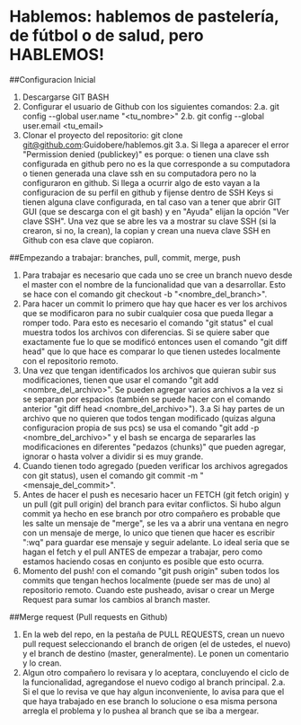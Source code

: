 # Hablemos: hablemos de pastelería, de fútbol o de salud, pero HABLEMOS!

##Configuracion Inicial
1. Descargarse GIT BASH
2. Configurar el usuario de Github con los siguientes comandos:
	2.a. git config --global user.name "<tu_nombre>"
	2.b. git config --global user.email <tu_email>
3. Clonar el proyecto del repositorio: git clone git@github.com:Guidobere/hablemos.git
	3.a. Si llega a aparecer el error "Permission denied (publickey)" es porque: o tienen una clave ssh configurada en github pero no es la que corresponde 
		a su computadora o tienen generada una clave ssh en su computadora pero no la configuraron en github. Si llega a ocurrir algo de esto vayan a la
		configuracion de su perfil en github y fijense dentro de SSH Keys si tienen alguna clave configurada, en tal caso van a tener que abrir GIT GUI (que se
		descarga con el git bash) y en "Ayuda" elijan la opción "Ver clave SSH". Una vez que se abre les va a mostrar su clave SSH (si la crearon, si no, la crean),
		la copian y crean una nueva clave SSH en Github con esa clave que copiaron.

##Empezando a trabajar: branches, pull, commit, merge, push
1. Para trabajar es necesario que cada uno se cree un branch nuevo desde el master con el nombre de la funcionalidad que van a desarrollar. Esto se hace
	con el comando git checkout -b "<nombre_del_branch>".
2. Para hacer un commit lo primero que hay que hacer es ver los archivos que se modificaron para no subir cualquier cosa que pueda llegar a romper todo.
	Para esto es necesario el comando "git status" el cual muestra todos los archivos con diferencias. Si se quiere saber que exactamente fue lo que se modificó
	entonces usen el comando "git diff head" que lo que hace es comparar lo que tienen ustedes localmente con el repositorio remoto.
3. Una vez que tengan identificados los archivos que quieran subir sus modificaciones, tienen que usar el comando "git add <nombre_del_archivo>". Se pueden
	agregar varios archivos a la vez si se separan por espacios (también se puede hacer con el comando anterior "git diff head <nombre_del_archivo>").
	3.a Si hay partes de un archivo que no quieren que todos tengan modificado (quizas alguna configuracion propia de sus pcs) se usa el comando
		"git add -p <nombre_del_archivo>" y el bash se encarga de separarles las modificaciones en diferentes "pedazos (chunks)" que pueden agregar,
		ignorar o hasta volver a dividir si es muy grande.
4. Cuando tienen todo agregado (pueden verificar los archivos agregados con git status), usen el comando git commit -m "<mensaje_del_commit>".
5. Antes de hacer el push es necesario hacer un FETCH (git fetch origin) y un pull (git pull origin) del branch para evitar conflictos. Si hubo algun
	commit ya hecho en ese branch por otro compañero es probable que les salte un mensaje de "merge", se les va a abrir una ventana en negro con un mensaje
	de merge, lo unico que tienen que hacer es escribir ":wq" para guardar ese mensaje y seguir adelante. Lo ideal seria que se hagan el fetch y el pull
	ANTES de empezar a trabajar, pero como estamos haciendo cosas en conjunto es posible que esto ocurra.
6. Momento del push! con el comando "git push origin" suben todos los commits que tengan hechos localmente (puede ser mas de uno) al repositorio remoto.
	Cuando este pusheado, avisar o crear un Merge Request para sumar los cambios al branch master.

##Merge request (Pull requests en Github)
1. En la web del repo, en la pestaña de PULL REQUESTS, crean un nuevo pull request seleccionando el branch de origen (el de ustedes, el nuevo) y el branch
	de destino (master, generalmente). Le ponen un comentario y lo crean.
2. Algun otro compañero lo revisara y lo aceptara, concluyendo el ciclo de la funcionalidad, agregandose el nuevo codigo al branch principal.
	2.a. Si el que lo revisa ve que hay algun inconveniente, lo avisa para que el que haya trabajado en ese branch lo solucione o esa misma persona arregla
		el problema y lo pushea al branch que se iba a mergear.